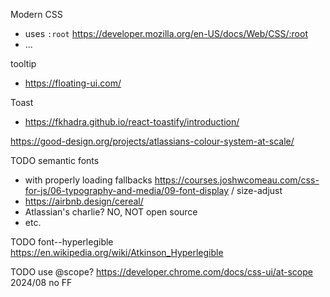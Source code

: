 
Modern CSS
* uses `:root` https://developer.mozilla.org/en-US/docs/Web/CSS/:root
* ...


tooltip
* https://floating-ui.com/

Toast
* https://fkhadra.github.io/react-toastify/introduction/




https://good-design.org/projects/atlassians-colour-system-at-scale/


TODO semantic fonts
- with properly loading fallbacks https://courses.joshwcomeau.com/css-for-js/06-typography-and-media/09-font-display / size-adjust
- https://airbnb.design/cereal/
- Atlassian's charlie? NO, NOT open source
- etc.

TODO font--hyperlegible  https://en.wikipedia.org/wiki/Atkinson_Hyperlegible


TODO use @scope? https://developer.chrome.com/docs/css-ui/at-scope 2024/08 no FF
